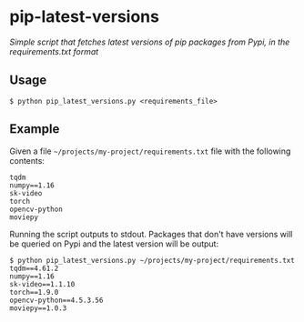 # pip-latest-versions

_Simple script that fetches latest versions of pip packages from Pypi, in the requirements.txt format_

## Usage

```
$ python pip_latest_versions.py <requirements_file>
```

## Example

Given a file `~/projects/my-project/requirements.txt` file with the following contents:

```
tqdm
numpy==1.16
sk-video
torch
opencv-python
moviepy
```

Running the script outputs to stdout. Packages that don't have versions will be queried on Pypi and the latest version will be output:

```
$ python pip_latest_versions.py ~/projects/my-project/requirements.txt
tqdm==4.61.2
numpy==1.16
sk-video==1.1.10
torch==1.9.0
opencv-python==4.5.3.56
moviepy==1.0.3
```
